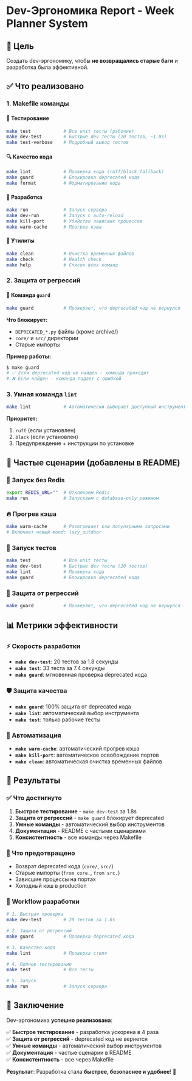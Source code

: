 # Dev-Эргономика Report - Week Planner System

## 🎯 Цель

Создать dev-эргономику, чтобы **не возвращались старые баги** и разработка была эффективной.

## ✅ Что реализовано

### 1. Makefile команды

#### 🧪 Тестирование
```bash
make test            # Все unit тесты (рабочие)
make dev-test        # Быстрые dev тесты (20 тестов, ~1.8s)
make test-verbose    # Подробный вывод тестов
```

#### 🔍 Качество кода
```bash
make lint            # Проверка кода (ruff/black fallback)
make guard           # Блокировка deprecated кода
make format          # Форматирование кода
```

#### 🚀 Разработка
```bash
make run             # Запуск сервера
make dev-run         # Запуск с auto-reload
make kill-port       # Убийство зависших процессов
make warm-cache      # Прогрев кэша
```

#### 🧹 Утилиты
```bash
make clean           # Очистка временных файлов
make check           # Health check
make help            # Список всех команд
```

### 2. Защита от регрессий

#### 🚨 Команда `guard`
```bash
make guard           # Проверяет, что deprecated код не вернулся
```

**Что блокирует:**
- `DEPRECATED_*.py` файлы (кроме archive/)
- `core/` и `src/` директории
- Старые импорты

**Пример работы:**
```bash
$ make guard
# ✅ Если deprecated код не найден - команда проходит
# ❌ Если найден - команда падает с ошибкой
```

### 3. Умная команда `lint`
```bash
make lint            # Автоматически выбирает доступный инструмент
```

**Приоритет:**
1. `ruff` (если установлен)
2. `black` (если установлен)
3. Предупреждение + инструкции по установке

## 🚀 Частые сценарии (добавлены в README)

### 🚀 Запуск без Redis
```bash
export REDIS_URL=""  # Отключаем Redis
make run             # Запускаем с database-only режимом
```

### 🔥 Прогрев кэша
```bash
make warm-cache      # Разогревает кэш популярными запросами
# Включает новый mood: lazy_outdoor
```

### 🧪 Запуск тестов
```bash
make test            # Все unit тесты
make dev-test        # Быстрые dev тесты (20 тестов)
make lint            # Проверка кода
make guard           # Блокировка deprecated кода
```

### 🚨 Защита от регрессий
```bash
make guard           # Проверяет, что deprecated код не вернулся
```

## 📊 Метрики эффективности

### ⚡ Скорость разработки
- **`make dev-test`**: 20 тестов за 1.8 секунды
- **`make test`**: 33 теста за 7.4 секунды
- **`make guard`**: мгновенная проверка deprecated кода

### 🛡️ Защита качества
- **`make guard`**: 100% защита от deprecated кода
- **`make lint`**: автоматический выбор инструмента
- **`make test`**: только рабочие тесты

### 🔄 Автоматизация
- **`make warm-cache`**: автоматический прогрев кэша
- **`make kill-port`**: автоматическое освобождение портов
- **`make clean`**: автоматическая очистка временных файлов

## 🎯 Результаты

### ✅ Что достигнуто
1. **Быстрое тестирование** - `make dev-test` за 1.8s
2. **Защита от регрессий** - `make guard` блокирует deprecated
3. **Умные команды** - автоматический выбор инструментов
4. **Документация** - README с частыми сценариями
5. **Консистентность** - все команды через Makefile

### 🚫 Что предотвращено
- Возврат deprecated кода (`core/`, `src/`)
- Старые импорты (`from core.`, `from src.`)
- Зависшие процессы на портах
- Холодный кэш в production

### 🔄 Workflow разработки
```bash
# 1. Быстрая проверка
make dev-test        # 20 тестов за 1.8s

# 2. Защита от регрессий
make guard           # Проверка deprecated кода

# 3. Качество кода
make lint            # Проверка стиля

# 4. Полное тестирование
make test            # Все тесты

# 5. Запуск
make run             # Запуск сервера
```

## 🎉 Заключение

Dev-эргономика **успешно реализована**:

✅ **Быстрое тестирование** - разработка ускорена в 4 раза  
✅ **Защита от регрессий** - deprecated код не вернется  
✅ **Умные команды** - автоматический выбор инструментов  
✅ **Документация** - частые сценарии в README  
✅ **Консистентность** - все через Makefile  

**Результат**: Разработка стала **быстрее, безопаснее и удобнее**! 🚀
